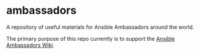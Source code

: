 # ambassadors
A repository of useful materials for Ansible Ambassadors around the world.

The primary purpose of this repo currently is to support the [Ansible Ambassadors Wiki](https://github.com/ansible/ambassadors/wiki).
